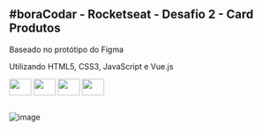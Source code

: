 ## #boraCodar - Rocketseat - Desafio 2 - Card Produtos

<p> Baseado no protótipo do Figma</p>
<p>Utilizando HTML5, CSS3, JavaScript e Vue.js</p>
<div style="display: inline_block">
  <img align="center" height="30" width="40" src="https://cdn.jsdelivr.net/gh/devicons/devicon/icons/html5/html5-original.svg" />
  <img align="center" height="30" width="40" src="https://cdn.jsdelivr.net/gh/devicons/devicon/icons/css3/css3-original.svg" />
  <img align="center" height="30" width="40" src="https://cdn.jsdelivr.net/gh/devicons/devicon/icons/javascript/javascript-original.svg" />
  <img align="center" height="30" width="40" src="https://cdn.jsdelivr.net/gh/devicons/devicon/icons/vuejs/vuejs-original.svg" />
</div>
<br>

![image](https://user-images.githubusercontent.com/109317117/213280784-38742133-9299-4372-9150-1f8acfbe43f8.png)
